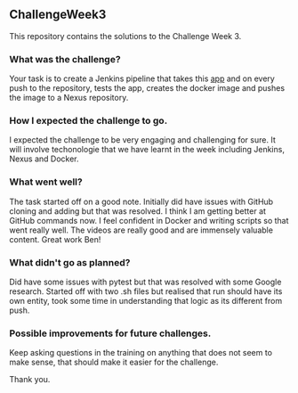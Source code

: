 ## ChallengeWeek3
This repository contains the solutions to the Challenge Week 3.

### What was the challenge?
Your task is to create a Jenkins pipeline that takes this [app](https://gitlab.com/qacdevops/nbs-challenge-3) and on every push to the repository, tests the app, creates the docker image and pushes the image to a Nexus repository.

### How I expected the challenge to go.
I expected the challenge to be very engaging and challenging for sure. 
It will involve techonologie that we have learnt in the week including Jenkins, Nexus and Docker.

### What went well?
The task started off on a good note. Initially did have issues with GitHub cloning and adding but that was resolved. 
I think I am getting better at GitHub commands now. I feel confident in Docker and writing scripts so that went really well.
The videos are really good and are immensely valuable content. Great work Ben!

### What didn't go as planned?
Did have some issues with pytest but that was resolved with some Google research.
Started off with two .sh files but realised that run should have its own entity, took some time in understanding that logic as its different from push.

### Possible improvements for future challenges.
Keep asking questions in the training on anything that does not seem to make sense, that should make it easier for the challenge.

Thank you.
